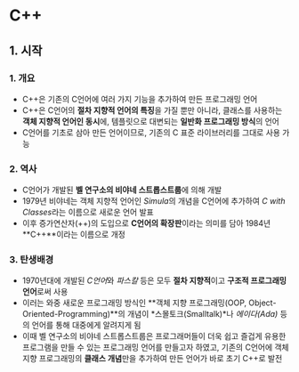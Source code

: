 # C++
## 1. 시작
### 1. 개요
* C++은 기존의 C언어에 여러 가지 기능을 추가하여 만든 프로그래밍 언어
* C++은 C언어의 **절차 지향적 언어의 특징**을 가질 뿐만 아니라, 클래스를 사용하는 **객체 지향적 언어인 동시**에, 템플릿으로 대변되는 **일반화 프로그래밍 방식**의 언어
* C언어를 기초로 삼아 만든 언어이므로, 기존의 C 표준 라이브러리를 그대로 사용 가능

### 2. 역사
* C언어가 개발된 **벨 연구소의 비야네 스트롭스트룹**에 의해 개발
* 1979년 비야네는 객체 지향적 언어인 *Simula*의 개념을 C언어에 추가하여 *C with Classes*라는 이름으로 새로운 언어 발표
* 이후 증가연산자(++)의 도입으로 **C언어의 확장판**이라는 의미를 담아 1984년 **C++**이라는 이름으로 개정

### 3. 탄생배경
* 1970년대에 개발된 *C언어*와 *파스칼* 등은 모두 **절차 지향적**이고 **구조적 프로그래밍 언어**로써 사용
* 이러는 와중 새로운 프로그래밍 방식인 **객체 지향 프로그래밍(OOP, Object-Oriented-Programming)**의 개념이 *스몰토크(Smalltalk)*나 *에이다(Ada)* 등의 언어를 통해 대중에게 알려지게 됨
* 이때 벨 연구소의 비야네 스트롭스트룹은 프로그래머들이 더욱 쉽고 즐겁게 유용한 프로그램을 만들 수 있는 프로그래밍 언어를 만들고자 하였고, 기존의 C언어에 객체 지향 프로그래밍의 **클래스 개념**만을 추가하여 만든 언어가 바로 초기 C++로 발전